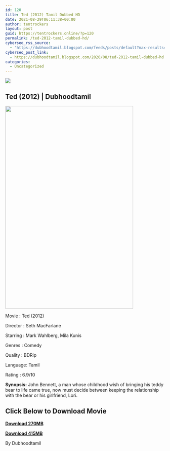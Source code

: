 ```yaml
---
id: 120
title: Ted (2012) Tamil Dubbed HD
date: 2021-08-29T06:11:38+00:00
author: tentrockers
layout: post
guid: https://tentrockers.online/?p=120
permalink: /ted-2012-tamil-dubbed-hd/
cyberseo_rss_source:
  - 'https://dubhoodtamil.blogspot.com/feeds/posts/default?max-results=150&start-index=151'
cyberseo_post_link:
  - https://dubhoodtamil.blogspot.com/2020/08/ted-2012-tamil-dubbed-hd.html
categories:
  - Uncategorized
---
```

<div class="media_block">
  <img src="https://1.bp.blogspot.com/-gYk4y4DZr5Q/XzvQYFsAL1I/AAAAAAAABCc/U5Ll5y4JaMABihNQyXITzpJUgp3lcXcawCLcBGAsYHQ/s72-w404-h640-c/images%2B%252828%2529.jpeg" class="media_thumbnail" />
</div>

## Ted (2012) | Dubhoodtamil

<div class="separator">
  <a href="https://1.bp.blogspot.com/-gYk4y4DZr5Q/XzvQYFsAL1I/AAAAAAAABCc/U5Ll5y4JaMABihNQyXITzpJUgp3lcXcawCLcBGAsYHQ/s697/images%2B%252828%2529.jpeg"><img loading="lazy" border="0" data-original-height="697" data-original-width="440" height="640" src="https://1.bp.blogspot.com/-gYk4y4DZr5Q/XzvQYFsAL1I/AAAAAAAABCc/U5Ll5y4JaMABihNQyXITzpJUgp3lcXcawCLcBGAsYHQ/w404-h640/images%2B%252828%2529.jpeg" width="404" /></a>
</div>

Movie	<span></span>:	<span></span>Ted (2012)

Director	<span></span>:	<span></span>Seth MacFarlane&nbsp;

Starring	<span></span>:	<span></span>Mark Wahlberg, Mila Kunis

Genres	<span></span>:	<span></span>Comedy&nbsp;

Quality	<span></span>:	<span></span>BDRip&nbsp;

Language:	<span></span>Tamil

Rating	<span></span>:	<span></span>6.9/10

**Synopsis:** John Bennett, a man whose childhood wish of bringing his teddy bear to life came true, now must decide between keeping the relationship with the bear or his girlfriend, Lori.

## <span><b>Click Below to Download Movie</b></span>

<span><b><a href="https://oncehelp.com/ted-270mb" target="_blank" rel="noopener">Download 270MB</a></b></span>

<span><b><a href="https://oncehelp.com/ted-2" target="_blank" rel="noopener">Download 415MB</a></b></span>

By Dubhoodtamil
